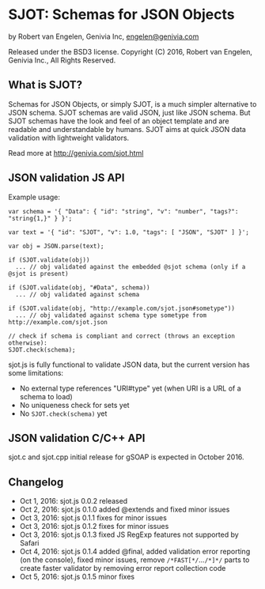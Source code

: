 
SJOT: Schemas for JSON Objects
==============================

by Robert van Engelen, Genivia Inc, <engelen@genivia.com>

Released under the BSD3 license.
Copyright (C) 2016, Robert van Engelen, Genivia Inc., All Rights Reserved.

What is SJOT?
-------------

Schemas for JSON Objects, or simply SJOT, is a much simpler alternative to JSON
schema.  SJOT schemas are valid JSON, just like JSON schema.  But SJOT schemas
have the look and feel of an object template and are readable and
understandable by humans.  SJOT aims at quick JSON data validation with
lightweight validators.

Read more at <http://genivia.com/sjot.html>

JSON validation JS API
----------------------

Example usage:

    var schema = '{ "Data": { "id": "string", "v": "number", "tags?": "string{1,}" } }';
   
    var text = '{ "id": "SJOT", "v": 1.0, "tags": [ "JSON", "SJOT" ] }';

    var obj = JSON.parse(text);

    if (SJOT.validate(obj))
      ... // obj validated against the embedded @sjot schema (only if a @sjot is present)
   
    if (SJOT.validate(obj, "#Data", schema))
      ... // obj validated against schema
   
    if (SJOT.validate(obj, "http://example.com/sjot.json#sometype"))
      ... // obj validated against schema type sometype from http://example.com/sjot.json

    // check if schema is compliant and correct (throws an exception otherwise):
    SJOT.check(schema);

sjot.js is fully functional to validate JSON data, but the current version has
some limitations:

- No external type references "URI#type" yet (when URI is a URL of a schema to load)
- No uniqueness check for sets yet
- No `SJOT.check(schema)` yet

JSON validation C/C++ API
-------------------------

sjot.c and sjot.cpp initial release for gSOAP is expected in October 2016.

Changelog
---------

- Oct 1, 2016: sjot.js 0.0.2 released
- Oct 2, 2016: sjot.js 0.1.0 added @extends and fixed minor issues
- Oct 3, 2016: sjot.js 0.1.1 fixes for minor issues
- Oct 3, 2016: sjot.js 0.1.2 fixes for minor issues
- Oct 3, 2016: sjot.js 0.1.3 fixed JS RegExp features not supported by Safari
- Oct 4, 2016: sjot.js 0.1.4 added @final, added validation error reporting (on the console), fixed minor issues, remove `/*FAST[*/`...`/*]*/` parts to create faster validator by removing error report collection code
- Oct 5, 2016: sjot.js 0.1.5 minor fixes
